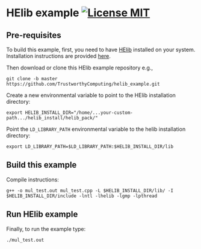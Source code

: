 # HElib example [![License MIT][badge-license]](LICENSE)

## Pre-requisites

To build this example, first, you need to have [HElib](https://github.com/homenc/HElib) installed on your system. Installation instructions are provided [here](https://github.com/homenc/HElib/blob/master/INSTALL.md).

Then download or clone this HElib example repository e.g.,
```
git clone -b master https://github.com/TrustworthyComputing/helib_example.git
```

Create a new environmental variable to point to the HElib installation directory:
```
export HELIB_INSTALL_DIR="/home/...your-custom-path.../helib_install/helib_pack/"
```

Point the `LD_LIBRARY_PATH` environmental variable to the helib installation directory:
```
export LD_LIBRARY_PATH=$LD_LIBRARY_PATH:$HELIB_INSTALL_DIR/lib
```

## Build this example

Compile instructions:
```
g++ -o mul_test.out mul_test.cpp -L $HELIB_INSTALL_DIR/lib/ -I $HELIB_INSTALL_DIR/include -lntl -lhelib -lgmp -lpthread
```

## Run HElib example
Finally, to run the example type:
```
./mul_test.out
```


[badge-license]: https://img.shields.io/badge/license-MIT-green.svg?style=flat-square
